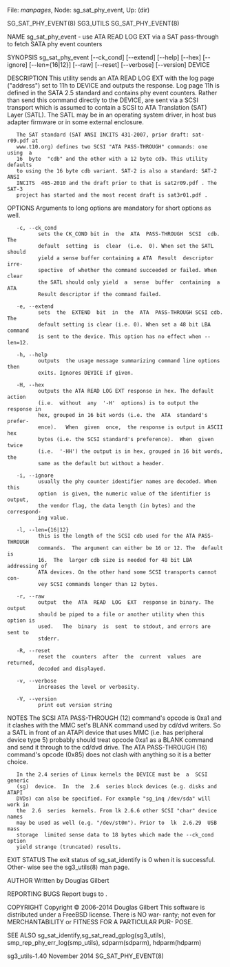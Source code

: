 File: *manpages*,  Node: sg_sat_phy_event,  Up: (dir)

SG_SAT_PHY_EVENT(8)                SG3_UTILS               SG_SAT_PHY_EVENT(8)



NAME
       sg_sat_phy_event - use ATA READ LOG EXT via a SAT pass-through to fetch
       SATA phy event counters

SYNOPSIS
       sg_sat_phy_event [--ck_cond]  [--extend]  [--help]  [--hex]  [--ignore]
       [--len={16|12}] [--raw] [--reset] [--verbose] [--version] DEVICE

DESCRIPTION
       This  utility  sends  an ATA READ LOG EXT with the log page ("address")
       set to 11h to DEVICE and outputs the response. Log page 11h is  defined
       in  the  SATA 2.5 standard and contains phy event counters. Rather than
       send this command directly to the DEVICE, are sent via a SCSI transport
       which  is  assumed  to  contain  a  SCSI to ATA Translation (SAT) Layer
       (SATL). The SATL may be in an operating  system  driver,  in  host  bus
       adapter firmware or in some external enclosure.

       The SAT standard (SAT ANSI INCITS 431-2007, prior draft: sat-r09.pdf at
       www.t10.org) defines two SCSI "ATA PASS-THROUGH" commands: one using  a
       16  byte  "cdb" and the other with a 12 byte cdb. This utility defaults
       to using the 16 byte cdb variant. SAT-2 is also a standard: SAT-2  ANSI
       INCITS  465-2010 and the draft prior to that is sat2r09.pdf . The SAT-3
       project has started and the most recent draft is sat3r01.pdf .

OPTIONS
       Arguments to long options are mandatory for short options as well.

       -c, --ck_cond
              sets the CK_COND bit in  the  ATA  PASS-THROUGH  SCSI  cdb.  The
              default  setting  is  clear  (i.e.  0). When set the SATL should
              yield a sense buffer containing a ATA  Result  descriptor  irre-
              spective  of whether the command succeeded or failed. When clear
              the SATL should only yield  a  sense  buffer  containing  a  ATA
              Result descriptor if the command failed.

       -e, --extend
              sets  the  EXTEND  bit  in  the  ATA  PASS-THROUGH SCSI cdb. The
              default setting is clear (i.e. 0). When set a 48 bit LBA command
              is sent to the device. This option has no effect when --len=12.

       -h, --help
              outputs  the usage message summarizing command line options then
              exits. Ignores DEVICE if given.

       -H, --hex
              outputs the ATA READ LOG EXT response in hex. The default action
              (i.e.  without  any  '-H'  options) is to output the response in
              hex, grouped in 16 bit words (i.e. the  ATA  standard's  prefer-
              ence).   When  given  once,  the response is output in ASCII hex
              bytes (i.e. the SCSI standard's preference).  When  given  twice
              (i.e.  '-HH') the output is in hex, grouped in 16 bit words, the
              same as the default but without a header.

       -i, --ignore
              usually the phy counter identifier names are decoded. When  this
              option  is given, the numeric value of the identifier is output,
              the vendor flag, the data length (in bytes) and the  correspond-
              ing value.

       -l, --len={16|12}
              this is the length of the SCSI cdb used for the ATA PASS-THROUGH
              commands.  The argument can either be 16 or 12. The  default  is
              16.  The  larger cdb size is needed for 48 bit LBA addressing of
              ATA devices. On the other hand some SCSI transports cannot  con-
              vey SCSI commands longer than 12 bytes.

       -r, --raw
              output  the  ATA  READ  LOG  EXT  response in binary. The output
              should be piped to a file or another utility when this option is
              used.   The  binary  is  sent  to stdout, and errors are sent to
              stderr.

       -R, --reset
              reset the  counters  after  the  current  values  are  returned,
              decoded and displayed.

       -v, --verbose
              increases the level or verbosity.

       -V, --version
              print out version string

NOTES
       The  SCSI ATA PASS-THROUGH (12) command's opcode is 0xa1 and it clashes
       with the MMC set's BLANK command used by cd/dvd writers. So a  SATL  in
       front of an ATAPI device that uses MMC (i.e. has peripheral device type
       5) probably should treat opcode 0xa1 as a BLANK  command  and  send  it
       through to the cd/dvd drive. The ATA PASS-THROUGH (16) command's opcode
       (0x85) does not clash with anything so it is a better choice.

       In the 2.4 series of Linux kernels the DEVICE must be  a  SCSI  generic
       (sg)  device.  In  the  2.6  series block devices (e.g. disks and ATAPI
       DVDs) can also be specified. For example "sg_inq /dev/sda" will work in
       the  2.6  series  kernels. From lk 2.6.6 other SCSI "char" device names
       may be used as well (e.g. "/dev/st0m"). Prior to  lk  2.6.29  USB  mass
       storage  limited sense data to 18 bytes which made the --ck_cond option
       yield strange (truncated) results.

EXIT STATUS
       The exit status of sg_sat_identify is 0 when it is  successful.  Other-
       wise see the sg3_utils(8) man page.

AUTHOR
       Written by Douglas Gilbert

REPORTING BUGS
       Report bugs to <dgilbert at interlog dot com>.

COPYRIGHT
       Copyright © 2006-2014 Douglas Gilbert
       This  software is distributed under a FreeBSD license. There is NO war-
       ranty; not even for MERCHANTABILITY or FITNESS FOR  A  PARTICULAR  PUR-
       POSE.

SEE ALSO
       sg_sat_identify,sg_sat_read_gplog(sg3_utils),
       smp_rep_phy_err_log(smp_utils), sdparm(sdparm), hdparm(hdparm)



sg3_utils-1.40                   November 2014             SG_SAT_PHY_EVENT(8)
